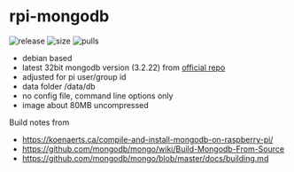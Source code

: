 # rpi-mongodb

![release](https://badgen.net/github/tag/antsman/rpi-mongodb?icon=github&label=latest%20release&color=green)
![size](https://badgen.net/docker/size/antsman/rpi-mongodb/latest/arm?icon=docker&label=image%20size)
![pulls](https://badgen.net/docker/pulls/antsman/rpi-mongodb?icon=docker&color=gray)

- debian based
- latest 32bit mongodb version (3.2.22) from [official repo](https://github.com/mongodb/mongo/releases/tag/r3.2.22)
- adjusted for pi user/group id
- data folder /data/db
- no config file, command line options only
- image about 80MB uncompressed

Build notes from
- https://koenaerts.ca/compile-and-install-mongodb-on-raspberry-pi/
- https://github.com/mongodb/mongo/wiki/Build-Mongodb-From-Source
- https://github.com/mongodb/mongo/blob/master/docs/building.md
